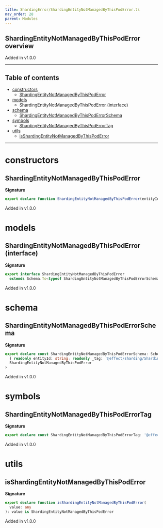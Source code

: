 ```yaml
---
title: ShardingError/ShardingEntityNotManagedByThisPodError.ts
nav_order: 28
parent: Modules
---
```


## ShardingEntityNotManagedByThisPodError overview

Added in v1.0.0

---

<h2 class="text-delta">Table of contents</h2>

- [constructors](#constructors)
  - [ShardingEntityNotManagedByThisPodError](#shardingentitynotmanagedbythispoderror)
- [models](#models)
  - [ShardingEntityNotManagedByThisPodError (interface)](#shardingentitynotmanagedbythispoderror-interface)
- [schema](#schema)
  - [ShardingEntityNotManagedByThisPodErrorSchema](#shardingentitynotmanagedbythispoderrorschema)
- [symbols](#symbols)
  - [ShardingEntityNotManagedByThisPodErrorTag](#shardingentitynotmanagedbythispoderrortag)
- [utils](#utils)
  - [isShardingEntityNotManagedByThisPodError](#isshardingentitynotmanagedbythispoderror)

---

# constructors

## ShardingEntityNotManagedByThisPodError

**Signature**

```ts
export declare function ShardingEntityNotManagedByThisPodError(entityId: string): ShardingEntityNotManagedByThisPodError
```

Added in v1.0.0

# models

## ShardingEntityNotManagedByThisPodError (interface)

**Signature**

```ts
export interface ShardingEntityNotManagedByThisPodError
  extends Schema.To<typeof ShardingEntityNotManagedByThisPodErrorSchema_> {}
```

Added in v1.0.0

# schema

## ShardingEntityNotManagedByThisPodErrorSchema

**Signature**

```ts
export declare const ShardingEntityNotManagedByThisPodErrorSchema: Schema.Schema<
  { readonly entityId: string; readonly _tag: '@effect/sharding/ShardingEntityNotManagedByThisPodError' },
  ShardingEntityNotManagedByThisPodError
>
```

Added in v1.0.0

# symbols

## ShardingEntityNotManagedByThisPodErrorTag

**Signature**

```ts
export declare const ShardingEntityNotManagedByThisPodErrorTag: '@effect/sharding/ShardingEntityNotManagedByThisPodError'
```

Added in v1.0.0

# utils

## isShardingEntityNotManagedByThisPodError

**Signature**

```ts
export declare function isShardingEntityNotManagedByThisPodError(
  value: any
): value is ShardingEntityNotManagedByThisPodError
```

Added in v1.0.0
